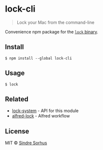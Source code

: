 # lock-cli

> Lock your Mac from the command-line

Convenience npm package for the [`lock` binary](https://github.com/sindresorhus/macos-lock).


## Install

```
$ npm install --global lock-cli
```


## Usage

```
$ lock
```


## Related

- [lock-system](https://github.com/sindresorhus/lock-system) - API for this module
- [alfred-lock](https://github.com/sindresorhus/alfred-lock) - Alfred workflow


## License

MIT © [Sindre Sorhus](https://sindresorhus.com)
